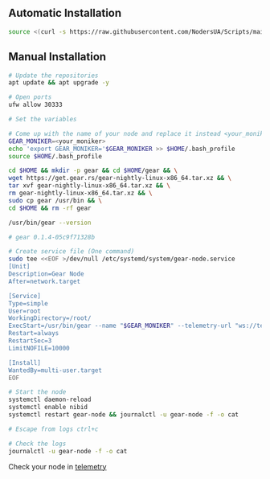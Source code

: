 ## Automatic Installation
```bash
source <(curl -s https://raw.githubusercontent.com/NodersUA/Scripts/main/gear)
```

## Manual Installation


```bash
# Update the repositories
apt update && apt upgrade -y
```

```bash
# Open ports
ufw allow 30333
```

```bash
# Set the variables

# Come up with the name of your node and replace it instead <your_moniker>
GEAR_MONIKER=<your_moniker>
echo 'export GEAR_MONIKER='$GEAR_MONIKER >> $HOME/.bash_profile
source $HOME/.bash_profile
```

```bash
cd $HOME && mkdir -p gear && cd $HOME/gear && \
wget https://get.gear.rs/gear-nightly-linux-x86_64.tar.xz && \
tar xvf gear-nightly-linux-x86_64.tar.xz && \
rm gear-nightly-linux-x86_64.tar.xz && \
sudo cp gear /usr/bin && \
cd $HOME && rm -rf gear
```

```bash
/usr/bin/gear --version

# gear 0.1.4-05c9f71328b
```

```bash
# Create service file (One command)
sudo tee <<EOF >/dev/null /etc/systemd/system/gear-node.service
[Unit]
Description=Gear Node
After=network.target

[Service]
Type=simple
User=root
WorkingDirectory=/root/
ExecStart=/usr/bin/gear --name "$GEAR_MONIKER" --telemetry-url "ws://telemetry-backend-shard.gear-tech.io:32001/submit 0"
Restart=always
RestartSec=3
LimitNOFILE=10000

[Install]
WantedBy=multi-user.target
EOF
```

```bash
# Start the node
systemctl daemon-reload
systemctl enable nibid
systemctl restart gear-node && journalctl -u gear-node -f -o cat

# Escape from logs ctrl+c
```

```bash
# Check the logs
journalctl -u gear-node -f -o cat
```

Check your node in [telemetry](https://telemetry.gear-tech.io/)
